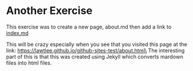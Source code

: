 # Another Exercise
This exercise was to create a new page, about.md then add a link to [index.md](https://lawtlee.github.io/github-sites-test/)

This will be crazy especially when you see that you visited this page at the link: https://lawtlee.github.io/github-sites-test/about.html\
The interesting part of this is that this was created using Jekyll which converts mardown files into html files.
